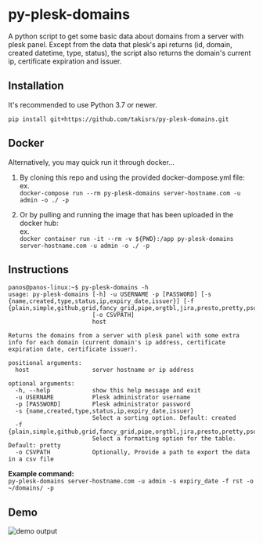 # py-plesk-domains
A python script to get some basic data about domains from a server with plesk panel.
Except from the data that plesk's api returns (id, domain, created datetime, type, status), the script also returns the domain's current ip, certificate expiration and issuer.


## Installation
It's recommended to use Python 3.7 or newer.   

```pip install git+https://github.com/takisrs/py-plesk-domains.git```   


## Docker
Alternatively, you may quick run it through docker...   

1. By cloning this repo and using the provided docker-dompose.yml file:   
ex.   
```docker-compose run --rm py-plesk-domains server-hostname.com -u admin -o ./ -p```  

2. Or by pulling and running the image that has been uploaded in the docker hub:   
ex.   
```docker container run -it --rm -v ${PWD}:/app py-plesk-domains server-hostname.com -u admin -o ./ -p```   
   

## Instructions
```
panos@panos-linux:~$ py-plesk-domains -h
usage: py-plesk-domains [-h] -u USERNAME -p [PASSWORD] [-s {name,created,type,status,ip,expiry_date,issuer}] [-f {plain,simple,github,grid,fancy_grid,pipe,orgtbl,jira,presto,pretty,psql,rst,mediawiki,moinmoin,youtrack,html,latex,latex_raw,latex_booktabs,textile}]
                        [-o CSVPATH]
                        host

Returns the domains from a server with plesk panel with some extra info for each domain (current domain's ip address, certificate expiration date, certificate issuer).

positional arguments:
  host                  server hostname or ip address

optional arguments:
  -h, --help            show this help message and exit
  -u USERNAME           Plesk administrator username
  -p [PASSWORD]         Plesk administrator password
  -s {name,created,type,status,ip,expiry_date,issuer}
                        Select a sorting option. Default: created
  -f {plain,simple,github,grid,fancy_grid,pipe,orgtbl,jira,presto,pretty,psql,rst,mediawiki,moinmoin,youtrack,html,latex,latex_raw,latex_booktabs,textile}
                        Select a formatting option for the table. Default: pretty
  -o CSVPATH            Optionally, Provide a path to export the data in a csv file
```

**Example command:**  
```py-plesk-domains server-hostname.com -u admin -s expiry_date -f rst -o ~/domains/ -p```   



## Demo
![demo output](screenshot.png)